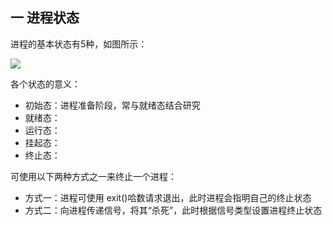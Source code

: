 ## 一 进程状态

进程的基本状态有5种，如图所示：  

![](../images/sys/04-03.png)

各个状态的意义：
- 初始态：进程准备阶段，常与就绪态结合研究
- 就绪态：
- 运行态：
- 挂起态：
- 终止态：

可使用以下两种方式之一来终止一个进程：
- 方式一：进程可使用 exit()哈数请求退出，此时进程会指明自己的终止状态
- 方式二：向进程传递信号，将其“杀死”，此时根据信号类型设置进程终止状态
